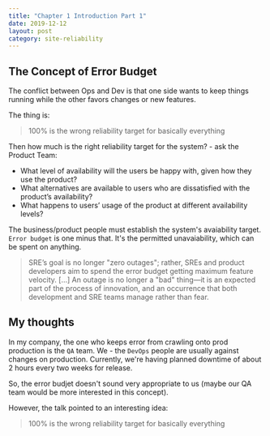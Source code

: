 ```yaml
---
title: "Chapter 1 Introduction Part 1"
date: 2019-12-12
layout: post
category: site-reliability
---
```


## The Concept of Error Budget

The conflict between Ops and Dev is that one side wants to keep things running while the other favors changes or new features.

The thing is:

> 100% is the wrong reliability target for basically everything

Then how much is the right reliability target for the system? - ask the Product Team:

- What level of availability will the users be happy with, given how they use the product?
- What alternatives are available to users who are dissatisfied with the product’s availability?
- What happens to users’ usage of the product at different availability levels?

The business/product people must establish the system's avaiability target. `Error budget` is one minus that. It's the permitted unavaiability, which can be spent on anything.

> SRE’s goal is no longer "zero outages"; rather, SREs and product developers aim to spend the error budget getting maximum feature velocity. [...] An outage is no longer a "bad" thing—it is an expected part of the process of innovation, and an occurrence that both development and SRE teams manage rather than fear.

## My thoughts

In my company, the one who keeps error from crawling onto prod production is the `QA` team. We - the `DevOps` people are usually against changes on production. Currently, we're having planned downtime of about 2 hours every two weeks for release.

So, the error budjet doesn't sound very appropriate to us (maybe our QA team would be more interested in this concept).

However, the talk pointed to an interesting idea:

> 100% is the wrong reliability target for basically everything
